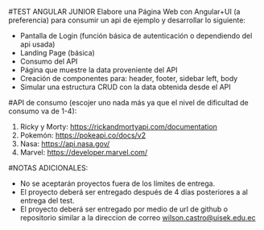 #TEST ANGULAR JUNIOR
Elabore una Página Web con Angular+UI (a preferencia) para consumir un api de ejemplo y desarrollar lo siguiente:

-	Pantalla de Login (función básica de autenticación o dependiendo del api usada)
-	Landing Page (básica)
-	Consumo del API
-	Página que muestre la data proveniente del API
-	Creación de componentes para: header, footer, sidebar left, body
-	Simular una estructura CRUD con la data obtenida desde el API

#API de consumo (escojer uno nada más ya que el nivel de dificultad de consumo va de 1-4):
1.	Ricky y Morty: https://rickandmortyapi.com/documentation 
2.	Pokemón: https://pokeapi.co/docs/v2 
3.	Nasa: https://api.nasa.gov/ 
4.	Marvel: https://developer.marvel.com/ 

#NOTAS ADICIONALES:
- No se aceptarán proyectos fuera de los límites de entrega.
- El proyecto deberá ser entregado después de 4 días posteriores a al entrega del test.
- El proyecto deberá ser entregado por medio de url de github o repositorio similar a la direccion de correo wilson.castro@uisek.edu.ec
